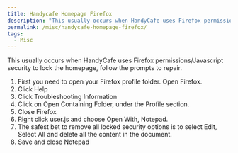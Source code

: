 ```yaml
---
title: Handycafe Homepage Firefox
description: "This usually occurs when HandyCafe uses Firefox permissions/Javascript security to lock the homepage, follow the prompts to repair."
permalink: /misc/handycafe-homepage-firefox/
tags:
  - Misc
---
```

This usually occurs when HandyCafe uses Firefox permissions/Javascript security to lock the homepage, follow the prompts to repair.

  1. First you need to open your Firefox profile folder. Open Firefox.
  2. Click Help
  3. Click Troubleshooting Information
  4. Click on Open Containing Folder, under the Profile section.
  5. Close Firefox
  6. Right click user.js and choose Open With, Notepad.
  7. The safest bet to remove all locked security options is to select Edit, Select All and delete all the content in the document.
  8. Save and close Notepad
